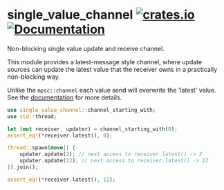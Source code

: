 single_value_channel
[![crates.io](https://img.shields.io/crates/v/single_value_channel.svg)](https://crates.io/crates/single_value_channel)
[![Documentation](https://docs.rs/single_value_channel/badge.svg)](https://docs.rs/single_value_channel")
================

Non-blocking single value update and receive channel.

This module provides a latest-message style channel, where update sources can update the latest value that the
receiver owns in a practically non-blocking way.

Unlike the `mpsc::channel` each value send will overwrite the 'latest' value. See the [documentation](https://docs.rs/single_value_channel) for
more details.

```rust
use single_value_channel::channel_starting_with;
use std::thread;

let (mut receiver, updater) = channel_starting_with(0);
assert_eq!(*receiver.latest(), 0);

thread::spawn(move|| {
    updater.update(2); // next access to receiver.latest() -> 2
    updater.update(12); // next access to receiver.latest() -> 12
}).join();

assert_eq!(*receiver.latest(), 12);
```
